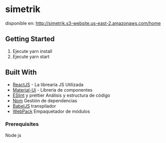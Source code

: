 # simetrik

disponible en: http://simetrik.s3-website.us-east-2.amazonaws.com/home

## Getting Started

1. Ejecute yarn install
2. Ejecute yarn start

## Built With

- [ReactJS](https://es.reactjs.org/) - La librearía JS Utilizada
- [Material-Ui](https://mui.com/) - Librería de componentes
- [ESlint](https://eslint.org/) y prettier Análisis y estructura de código
- [Npm](www.npmjs.com) Gestión de dependencias
- [BabelJS](babeljs.io) transpilador
- [WebPack](https://webpack.js.org/) Empaquetador de módulos

### Prerequisites

Node js
